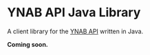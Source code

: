 # YNAB API Java Library

A client library for the [YNAB API](https://api.youneedabudget.com) written in Java.

**Coming soon.**
